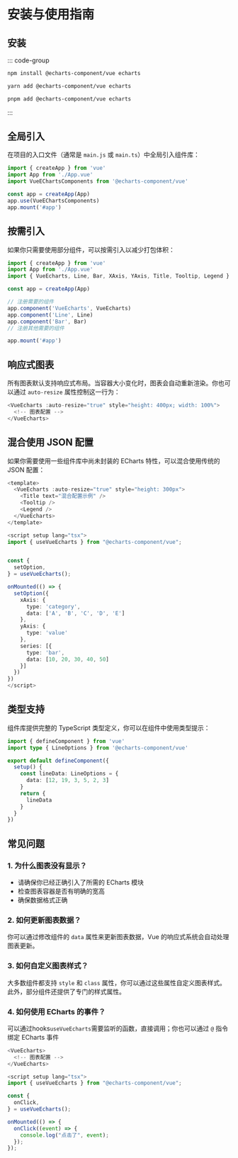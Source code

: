 # 安装与使用指南

## 安装

::: code-group

```sh [npm]
npm install @echarts-component/vue echarts
```

```sh [yarn]
yarn add @echarts-component/vue echarts
```

```sh [pnpm]
pnpm add @echarts-component/vue echarts
```

:::

## 全局引入

在项目的入口文件（通常是 `main.js` 或 `main.ts`）中全局引入组件库：

```ts
import { createApp } from 'vue'
import App from './App.vue'
import VueEChartsComponents from '@echarts-component/vue'

const app = createApp(App)
app.use(VueEChartsComponents)
app.mount('#app')

```

## 按需引入

如果你只需要使用部分组件，可以按需引入以减少打包体积：

```ts
import { createApp } from 'vue'
import App from './App.vue'
import { VueEcharts, Line, Bar, XAxis, YAxis, Title, Tooltip, Legend } from '@echarts-component/vue'

const app = createApp(App)

// 注册需要的组件
app.component('VueEcharts', VueEcharts)
app.component('Line', Line)
app.component('Bar', Bar)
// 注册其他需要的组件

app.mount('#app')
```

## 响应式图表

所有图表默认支持响应式布局。当容器大小变化时，图表会自动重新渲染。你也可以通过 `auto-resize` 属性控制这一行为：

```ts
<VueEcharts :auto-resize="true" style="height: 400px; width: 100%">
  <!-- 图表配置 -->
</VueEcharts>

```

## 混合使用 JSON 配置

如果你需要使用一些组件库中尚未封装的 ECharts 特性，可以混合使用传统的 JSON 配置：

```ts
<template>
  <VueEcharts :auto-resize="true" style="height: 300px">
    <Title text="混合配置示例" />
    <Tooltip />
    <Legend />
  </VueEcharts>
</template>

<script setup lang="tsx">
import { useVueEcharts } from "@echarts-component/vue";


const {
  setOption,
} = useVueEcharts();

onMounted(() => {
  setOption({
    xAxis: {
      type: 'category',
      data: ['A', 'B', 'C', 'D', 'E']
    },
    yAxis: {
      type: 'value'
    },
    series: [{
      type: 'bar',
      data: [10, 20, 30, 40, 50]
    }]
  })
})
</script>

```

## 类型支持

组件库提供完整的 TypeScript 类型定义，你可以在组件中使用类型提示：

```ts
import { defineComponent } from 'vue'
import type { LineOptions } from '@echarts-component/vue'

export default defineComponent({
  setup() {
    const lineData: LineOptions = {
      data: [12, 19, 3, 5, 2, 3]
    }
    return {
      lineData
    }
  }
})
```

## 常见问题

### 1. 为什么图表没有显示？

- 请确保你已经正确引入了所需的 ECharts 模块
- 检查图表容器是否有明确的宽高
- 确保数据格式正确

### 2. 如何更新图表数据？

你可以通过修改组件的 `data` 属性来更新图表数据，Vue 的响应式系统会自动处理图表更新。

### 3. 如何自定义图表样式？

大多数组件都支持 `style` 和 `class` 属性，你可以通过这些属性自定义图表样式。此外，部分组件还提供了专门的样式属性。

### 4. 如何使用 ECharts 的事件？

可以通过hooks`useVueEcharts`需要监听的函数，直接调用；你也可以通过 `@` 指令绑定 ECharts 事件

```ts
<VueEcharts>
  <!-- 图表配置 -->
</VueEcharts>

<script setup lang="tsx">
import { useVueEcharts } from "@echarts-component/vue";

const {
  onClick,
} = useVueEcharts();

onMounted(() => {
  onClick((event) => {
    console.log("点击了", event);
  });
});
```
